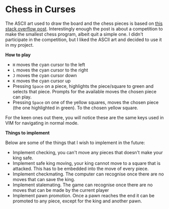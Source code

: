 # Chess in Curses

The ASCII art used to draw the board and the chess pieces is based on [this stack overflow post](https://codegolf.stackexchange.com/questions/54869/ascii-art-chessboard). Interestingly enough the post is about a competition to make the smallest chess program, albeit quit a simple one. I didn't participate in the competition, but I liked the ASCII art and decided to use it in my project.

**How to play**

* `H` moves the cyan cursor to the left
* `L` moves the cyan cursor to the right
* `J` moves the cyan cursor down
* `K` moves the cyan cursor up
* Pressing `Space` on a piece, highlights the piece/square to green and selects that piece. Prompts for the available moves the chosen piece can play.
* Pressing `Space` on one of the yellow squares, moves the chosen piece (the one highlighted in green). To the chosen yellow square.

For the keen ones out there, you will notice these are the same keys used in VIM for navigating in normal mode.

**Things to implement**

Below are some of the things that I wish to implement in the future:

* Implement checking, you can't move any pieces that doesn't make your king safe.
* Implement safe king moving, your king cannot move to a square that is attacked. This has to be embedded into the move of every piece.
* Implement checkmating. The computer can recognise once there are no moves that can save the king.
* Implement stalemating. The game can recognise once there are no moves that can be made by the current player
* Implement pawn promotion. Once a pawn reaches the end it can be promoted to any piece, except for the king and another pawn.

